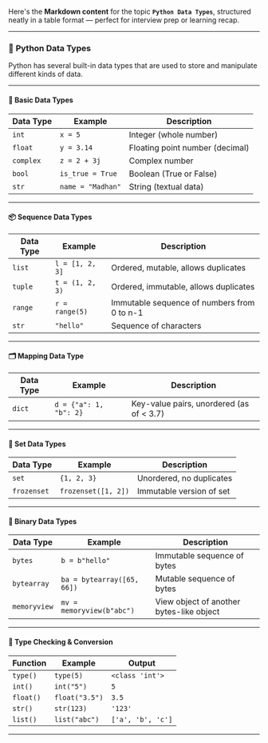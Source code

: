 Here's the **Markdown content** for the topic **`Python Data Types`**, structured neatly in a table format — perfect for interview prep or learning recap.

---

### 📘 **Python Data Types**

Python has several built-in data types that are used to store and manipulate different kinds of data.

---

#### 🧮 **Basic Data Types**

| Data Type | Example           | Description                     |
| --------- | ----------------- | ------------------------------- |
| `int`     | `x = 5`           | Integer (whole number)          |
| `float`   | `y = 3.14`        | Floating point number (decimal) |
| `complex` | `z = 2 + 3j`      | Complex number                  |
| `bool`    | `is_true = True`  | Boolean (True or False)         |
| `str`     | `name = "Madhan"` | String (textual data)           |

---

#### 📦 **Sequence Data Types**

| Data Type | Example         | Description                                 |
| --------- | --------------- | ------------------------------------------- |
| `list`    | `l = [1, 2, 3]` | Ordered, mutable, allows duplicates         |
| `tuple`   | `t = (1, 2, 3)` | Ordered, immutable, allows duplicates       |
| `range`   | `r = range(5)`  | Immutable sequence of numbers from 0 to n-1 |
| `str`     | `"hello"`       | Sequence of characters                      |

---

#### 🗂 **Mapping Data Type**

| Data Type | Example                | Description                              |
| --------- | ---------------------- | ---------------------------------------- |
| `dict`    | `d = {"a": 1, "b": 2}` | Key-value pairs, unordered (as of < 3.7) |

---

#### 🔢 **Set Data Types**

| Data Type   | Example             | Description              |
| ----------- | ------------------- | ------------------------ |
| `set`       | `{1, 2, 3}`         | Unordered, no duplicates |
| `frozenset` | `frozenset([1, 2])` | Immutable version of set |

---

#### 📄 **Binary Data Types**

| Data Type    | Example                    | Description                              |
| ------------ | -------------------------- | ---------------------------------------- |
| `bytes`      | `b = b"hello"`             | Immutable sequence of bytes              |
| `bytearray`  | `ba = bytearray([65, 66])` | Mutable sequence of bytes                |
| `memoryview` | `mv = memoryview(b"abc")`  | View object of another bytes-like object |

---

#### 🔄 **Type Checking & Conversion**

| Function  | Example        | Output            |
| --------- | -------------- | ----------------- |
| `type()`  | `type(5)`      | `<class 'int'>`   |
| `int()`   | `int("5")`     | `5`               |
| `float()` | `float("3.5")` | `3.5`             |
| `str()`   | `str(123)`     | `'123'`           |
| `list()`  | `list("abc")`  | `['a', 'b', 'c']` |

---
